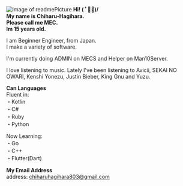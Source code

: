 ![Image of readmePicture](https://github.com/Chiharu-Hagihara/Chiharu-Hagihara/blob/master/readmePicture.png?raw=true)
__Hi! ( ﾟ◡ﾟ)/   
My name is Chiharu-Hagihara.  
Please call me MEC.   
Im 15 years old.__

I am Beginner Engineer, from Japan.    
I make a variety of software.  

I'm currently doing ADMIN on MECS and Helper on Man10Server.   

I love listening to music. Lately I've been listening to Avicii, SEKAI NO OWARI, Kenshi Yonezu, Justin Bieber, King Gnu and Yuzu.

__Can Languages__    
Fluent in:   
・Kotlin   
・C#      
・Ruby  
・Python     

Now Learning:    
・Go     
・C++      
・Flutter(Dart)     


__My Email Address__   
address: chiharuhagihara803@gmail.com